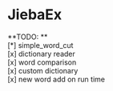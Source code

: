 # JiebaEx

**TODO: ** <br>
[*] simple_word_cut <br>
[x] dictionary reader <br>
[x] word comparison <br>
[x] custom dictionary <br>
[x] new word add on run time 
